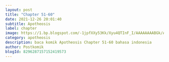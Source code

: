 ```yaml
---
layout: post 
title: "Chapter 51-60"
date: 2021-12-26 20:01:40
subtitle: Apotheosis
label: chapter
image: https://1.bp.blogspot.com/-1jpfXXy53Kk/Xyu4QTInF_I/AAAAAAAABGk/AL1Ekley3NsAdHEBbaxao7_vK2hm_97HACLcBGAsYHQ/s72-c/aaaa.jpg
category: apotheosis
description: baca komik Apotheosis Chapter 51-60 bahasa indonesia 
author: Postkomik
blogId: 8296287157152419573
---
```


